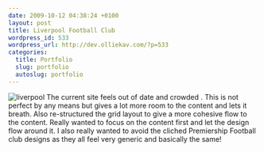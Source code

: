 ```yaml
--- 
date: 2009-10-12 04:38:24 +0100
layout: post
title: Liverpool Football Club
wordpress_id: 533
wordpress_url: http://dev.olliekav.com/?p=533
categories: 
  title: Portfolio
  slug: portfolio
  autoslug: portfolio
---
```

![liverpool](http://www.olliekav.com/wp-content/uploads/liverpool.jpg "liverpool")
The current site feels out of date and crowded . This is not perfect by any means but gives a lot more room to the content and lets it breath. Also re-structured the grid layout to give a more cohesive flow to the content. Really wanted to focus on the content first and let the design flow around it. I also really wanted to avoid the cliched Premiership Football club designs as they all feel very generic and basically the same!

